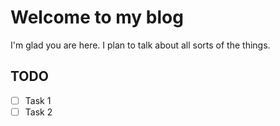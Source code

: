 # Welcome to my blog

I'm glad you are here. I plan to talk about all sorts of the things.

## TODO

- [ ] Task 1
- [ ] Task 2
